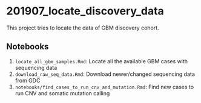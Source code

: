 # 201907_locate_discovery_data
This project tries to locate the data of GBM discovery cohort.

## Notebooks
1. `locate_all_gbm_samples.Rmd`: Locate all the available GBM cases with sequencing data
2. `download_raw_seq_data.Rmd`: Download newer/changed sequencing data from GDC
3. `notebooks/find_cases_to_run_cnv_and_mutation.Rmd`: Find new cases to run CNV and somatic mutation calling
